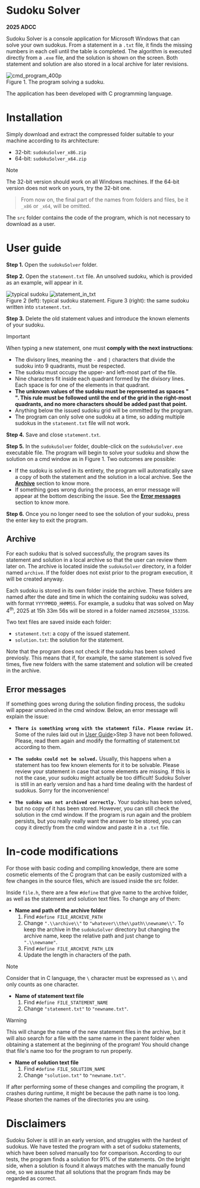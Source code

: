 # Sudoku Solver
**2025 ADCC**

Sudoku Solver is a console application for Microsoft Windows that can solve your own sudokus.
From a statement in a `.txt` file, it finds the missing numbers in each cell until the
table is completed. The algorithm is executed directly from a `.exe` file, and the
solution is shown on the screen. Both statement and solution are also stored in a
local archive for later revisions.

![cmd_program_400p](https://github.com/user-attachments/assets/544e72a2-f76d-4a11-8213-bc86837fb7d9)\
Figure 1. The program solving a sudoku.

The application has been developed with C programming language.

# Installation
Simply download and extract the compressed folder suitable to your machine according to its architecture:
 - 32-bit: `sudokuSolver_x86.zip`
 - 64-bit: `sudokuSolver_x64.zip`

> [!NOTE]
> The 32-bit version should work on all Windows machines. If the 64-bit version does not work on yours, try the 32-bit one.

> From now on, the final part of the names from folders and files, be it `_x86` or `_x64`, will be omitted.

The `src` folder contains the code of the program, which is not necessary to download as a user.

# User guide
**Step 1.** Open the `sudokuSolver` folder.

**Step 2.** Open the `statement.txt` file. An unsolved sudoku, which is provided as an example, will appear in it.

![typical sudoku](https://github.com/user-attachments/assets/3867c2b6-3d5c-437f-8fbb-0dd2f1ace006) 
![statement_in_txt](https://github.com/user-attachments/assets/2ad2b3b5-90cb-47e6-bf3d-bba861e6c86e)\
Figure 2 (left): typical sudoku statement. Figure 3 (right): the same sudoku written into `statement.txt`.



**Step 3.** Delete the old statement values and introduce the known elements of your sudoku.
> [!IMPORTANT]
> When typing a new statement, one must **comply with the next instructions**:
> - The divisory lines, meaning the `-` and `|` characters that divide the sudoku into 9 quadrants, must be respected.
> - The sudoku must occupy the upper- and left-most part of the file.
> - Nine characters fit inside each quadrant formed by the divisory lines. Each space is for one of the elements in that quadrant.
> - **The unknown values of the sudoku must be represented as spaces " ". This rule must be followed until the end of the grid in the right-most quadrants, and no more characters should be added past that point.**
> - Anything below the issued sudoku grid will be ommitted by the program.
> - The program can only solve one sudoku at a time, so adding multiple sudokus in the `statement.txt` file will not work.

**Step 4.** Save and close `statement.txt`.

**Step 5.** In the `sudokuSolver` folder, double-click on the `sudokuSolver.exe` executable file. The program will begin to solve your sudoku and show the solution on a cmd window as in Figure 1. Two outcomes are possible:

 - If the sudoku is solved in its entirety, the program will automatically save a copy of both the statement and the solution in a local archive. See the [**Archive**](#archive) section to know more.
 - If something goes wrong during the process, an error message will appear at the bottom describing the issue. See the [**Error messages**](#error-messages) section to know more.

**Step 6.** Once you no longer need to see the solution of your sudoku, press the enter key to exit the program.

## Archive
For each sudoku that is solved successfully, the program saves its statement and solution in a local archive so that the user can review them later on. The archive is located inside the `sudokuSolver` directory, in a folder named `archive`. If the folder does not exist prior to the program execution, it will be created anyway.

Each sudoku is stored in its own folder inside the archive. These folders are named after the date and time in which the containing sudoku was solved, with format `YYYYMMDD_HHMMSS`. For example, a sudoku that was solved on May 4<sup>th</sup>, 2025 at 15h 33m 56s will be stored in a folder named `20250504_153356`.

Two text files are saved inside each folder:
 - `statement.txt`: a copy of the issued statement.
 - `solution.txt`: the solution for the statement.

Note that the program does not check if the sudoku has been solved previosly. This means that if, for example, the same statement is solved five times, five new folders with the same statement and solution will be created in the archive.

## Error messages
If something goes wrong during the solution finding process, the sudoku will appear unsolved in the cmd window. Below, an error message will explain the issue:

 - **`There is something wrong with the statement file. Please review it.`** Some of the rules laid out in [User Guide](user-guide)>Step 3 have not been followed. Please, read them again and modify the formatting of statement.txt according to them.

 - **`The sudoku could not be solved.`** Usually, this happens when a statement has too few known elements for it to be solvable. Please review your statement in case that some elements are missing.
If this is not the case, your sudoku might actually be too difficult! Sudoku Solver is still in an early version and has a hard time dealing with the hardest of sudokus. Sorry for the inconvenience!

 - **`The sudoku was not archived correctly.`** Your sudoku has been solved, but no copy of it has been stored. However, you can still check the solution in the cmd window.
If the program is run again and the problem persists, but you really really want the answer to be stored, you can copy it directly from the cmd window and paste it in a `.txt` file.

# In-code modifications
For those with basic coding and compiling knowledge, there are some cosmetic elements of the C program that can be easily customized with
a few changes in the source files, which are issued inside the src folder.

Inside `file.h`, there are a few `#define` that give name to the archive folder, as well as the statement and solution text files. To change any of them:

 - **Name and path of the archive folder**
   1. Find `#define FILE_ARCHIVE_PATH`
   2. Change `".\\archive\\"` to `"whatever\\the\\path\\newname\\"`. To keep the archive in the `sudokuSolver` directory but changing the archive name, keep the relative path and just change to `".\\newname"`.
   3. Find `#define FILE_ARCHIVE_PATH_LEN`
   4. Update the length in characters of the path.
> [!NOTE]
> Consider that in C language, the `\` character must be expressed as `\\` and only counts as one character.

 - **Name of statement text file**
   1. Find `#define FILE_STATEMENT_NAME`
   2. Change `"statement.txt"` to `"newname.txt"`.
> [!WARNING]
> This will change the name of the new statement files in the archive, but it will also search for a file with the same name in the parent folder when obtaining a statement at the beginning of the program! You should change that file's name too for the program to run properly.

 - **Name of solution text file**
   1. Find `#define FILE_SOLUTION_NAME`
   2. Change `"solution.txt"` to `"newname.txt"`.

If after performing some of these changes and compiling the program, it crashes during runtime, it might be because the path name is too long. Please shorten the names of the directories you are using.  

# Disclaimers
Sudoku Solver is still in an early version, and struggles with the hardest of sudokus. We have tested the program with a set of sudoku statements, which have been solved manually too for comparison.
According to our tests, the program finds a solution for 91% of the statements. On the bright side, when a solution is found it always matches with the manually found one, so we assume that all solutions that the program finds may be regarded as correct.
